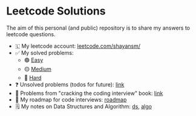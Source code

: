 # Leetcode Solutions

The aim of this personal (and public) repository is to share my answers to leetcode questions.

- 🇱 My leetcode account: [leetcode.com/shayansm/](https://leetcode.com/shayansm/)
- ✅ My solved problems:
    - 🟢 [Easy](./src/easy/README.md)
    - 🟡 [Medium](./src/medium/README.md)
    - 🔴 [Hard](./src/hard/README.md)
- ❓ Unsolved problems (todos for future): [link](./src/unsolved/README.md)
- 📗 Problems from "cracking the coding interview" book: [link](./src/interview_prep/CrackingTheCodingInterview.md)
- 🚀 My roadmap for code interviews: [roadmap](./roadmap.md)
- 🗒️ My notes on Data Structures and Algorithm: [ds](./src/lib/dataStructures.md), [algo](./src/lib/algorithms.md)